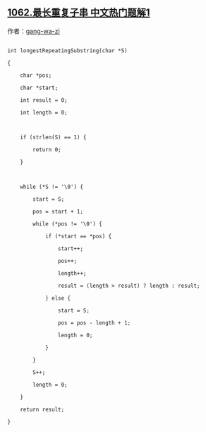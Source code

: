 ## [1062.最长重复子串 中文热门题解1](https://leetcode.cn/problems/longest-repeating-substring/solutions/100000/shuang-zhi-zhen-bian-li-by-gang-wa-zi)

作者：[gang-wa-zi](https://leetcode.cn/u/gang-wa-zi)
```
int longestRepeatingSubstring(char *S)
{
    char *pos;
    char *start;
    int result = 0;
    int length = 0;

    if (strlen(S) == 1) {
        return 0;
    }

    while (*S != '\0') {
        start = S;
        pos = start + 1;
        while (*pos != '\0') {
            if (*start == *pos) {
                start++;
                pos++;
                length++;
                result = (length > result) ? length : result;
            } else {
                start = S;
                pos = pos - length + 1;
                length = 0;
            }
        }
        S++;
        length = 0;
    }
    return result;
}
```
